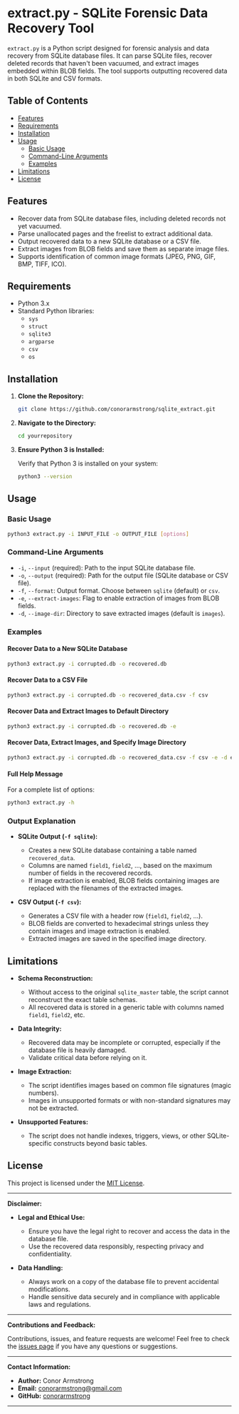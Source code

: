 # extract.py - SQLite Forensic Data Recovery Tool

`extract.py` is a Python script designed for forensic analysis and data recovery from SQLite database files. It can parse SQLite files, recover deleted records that haven't been vacuumed, and extract images embedded within BLOB fields. The tool supports outputting recovered data in both SQLite and CSV formats.

## Table of Contents

- [Features](#features)
- [Requirements](#requirements)
- [Installation](#installation)
- [Usage](#usage)
  - [Basic Usage](#basic-usage)
  - [Command-Line Arguments](#command-line-arguments)
  - [Examples](#examples)
- [Limitations](#limitations)
- [License](#license)

## Features

- Recover data from SQLite database files, including deleted records not yet vacuumed.
- Parse unallocated pages and the freelist to extract additional data.
- Output recovered data to a new SQLite database or a CSV file.
- Extract images from BLOB fields and save them as separate image files.
- Supports identification of common image formats (JPEG, PNG, GIF, BMP, TIFF, ICO).

## Requirements

- Python 3.x
- Standard Python libraries:
  - `sys`
  - `struct`
  - `sqlite3`
  - `argparse`
  - `csv`
  - `os`

## Installation

1. **Clone the Repository:**

   ```bash
   git clone https://github.com/conorarmstrong/sqlite_extract.git
   ```

2. **Navigate to the Directory:**

   ```bash
   cd yourrepository
   ```

3. **Ensure Python 3 is Installed:**

   Verify that Python 3 is installed on your system:

   ```bash
   python3 --version
   ```

## Usage

### Basic Usage

```bash
python3 extract.py -i INPUT_FILE -o OUTPUT_FILE [options]
```

### Command-Line Arguments

- `-i`, `--input` (required): Path to the input SQLite database file.
- `-o`, `--output` (required): Path for the output file (SQLite database or CSV file).
- `-f`, `--format`: Output format. Choose between `sqlite` (default) or `csv`.
- `-e`, `--extract-images`: Flag to enable extraction of images from BLOB fields.
- `-d`, `--image-dir`: Directory to save extracted images (default is `images`).

### Examples

#### Recover Data to a New SQLite Database

```bash
python3 extract.py -i corrupted.db -o recovered.db
```

#### Recover Data to a CSV File

```bash
python3 extract.py -i corrupted.db -o recovered_data.csv -f csv
```

#### Recover Data and Extract Images to Default Directory

```bash
python3 extract.py -i corrupted.db -o recovered.db -e
```

#### Recover Data, Extract Images, and Specify Image Directory

```bash
python3 extract.py -i corrupted.db -o recovered_data.csv -f csv -e -d extracted_images
```

#### Full Help Message

For a complete list of options:

```bash
python3 extract.py -h
```

### Output Explanation

- **SQLite Output (`-f sqlite`):**
  - Creates a new SQLite database containing a table named `recovered_data`.
  - Columns are named `field1`, `field2`, ..., based on the maximum number of fields in the recovered records.
  - If image extraction is enabled, BLOB fields containing images are replaced with the filenames of the extracted images.

- **CSV Output (`-f csv`):**
  - Generates a CSV file with a header row (`field1`, `field2`, ...).
  - BLOB fields are converted to hexadecimal strings unless they contain images and image extraction is enabled.
  - Extracted images are saved in the specified image directory.

## Limitations

- **Schema Reconstruction:**
  - Without access to the original `sqlite_master` table, the script cannot reconstruct the exact table schemas.
  - All recovered data is stored in a generic table with columns named `field1`, `field2`, etc.

- **Data Integrity:**
  - Recovered data may be incomplete or corrupted, especially if the database file is heavily damaged.
  - Validate critical data before relying on it.

- **Image Extraction:**
  - The script identifies images based on common file signatures (magic numbers).
  - Images in unsupported formats or with non-standard signatures may not be extracted.

- **Unsupported Features:**
  - The script does not handle indexes, triggers, views, or other SQLite-specific constructs beyond basic tables.

## License

This project is licensed under the [MIT License](LICENSE).

---

**Disclaimer:**

- **Legal and Ethical Use:**
  - Ensure you have the legal right to recover and access the data in the database file.
  - Use the recovered data responsibly, respecting privacy and confidentiality.

- **Data Handling:**
  - Always work on a copy of the database file to prevent accidental modifications.
  - Handle sensitive data securely and in compliance with applicable laws and regulations.

---

**Contributions and Feedback:**

Contributions, issues, and feature requests are welcome! Feel free to check the [issues page](https://github.com/yourusername/yourrepository/issues) if you have any questions or suggestions.

---

**Contact Information:**

- **Author:** Conor Armstrong
- **Email:** conorarmstrong@gmail.com
- **GitHub:** [conorarmstrong](https://github.com/conorarmstrong)

---

